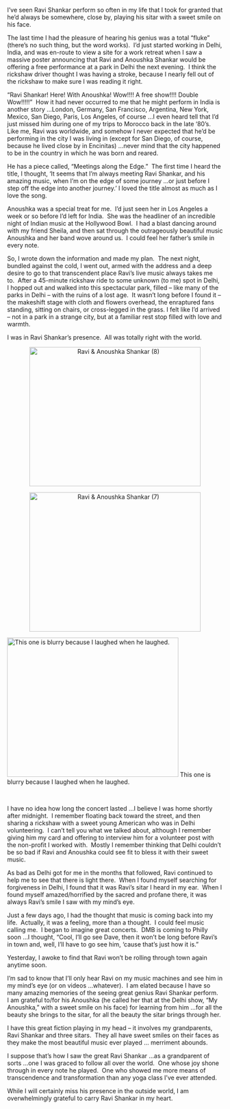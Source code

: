<html><body><p>I’ve seen Ravi Shankar perform so often in my life that I took for granted that he’d always be somewhere, close by, playing his sitar with a sweet smile on his face.

The last time I had the pleasure of hearing his genius was a total “fluke” (there’s no such thing, but the word works).  I’d just started working in Delhi, India, and was en-route to view a site for a work retreat when I saw a massive poster announcing that Ravi and Anoushka Shankar would be offering a free performance at a park in Delhi the next evening.  I think the rickshaw driver thought I was having a stroke, because I nearly fell out of the rickshaw to make sure I was reading it right.

“Ravi Shankar! Here! With Anoushka! Wow!!!! A free show!!!! Double Wow!!!!!”  How it had never occurred to me that he might perform in India is another story …London, Germany, San Francisco, Argentina, New York, Mexico, San Diego, Paris, Los Angeles, of course …I even heard tell that I’d just missed him during one of my trips to Morocco back in the late ‘80’s.  Like me, Ravi was worldwide, and somehow I never expected that he’d be performing in the city I was living in (except for San Diego, of course, because he lived close by in Encinitas) …never mind that the city happened to be in the country in which he was born and reared.

He has a piece called, “Meetings along the Edge.”  The first time I heard the title, I thought, ‘It seems that I’m always meeting Ravi Shankar, and his amazing music, when I’m on the edge of some journey …or just before I step off the edge into another journey.’ I loved the title almost as much as I love the song.

Anoushka was a special treat for me.  I’d just seen her in Los Angeles a week or so before I’d left for India.  She was the headliner of an incredible night of Indian music at the Hollywood Bowl.  I had a blast dancing around with my friend Sheila, and then sat through the outrageously beautiful music Anoushka and her band wove around us.  I could feel her father’s smile in every note.

So, I wrote down the information and made my plan.  The next night, bundled against the cold, I went out, armed with the address and a deep desire to go to that transcendent place Ravi’s live music always takes me to.  After a 45-minute rickshaw ride to some unknown (to me) spot in Delhi, I hopped out and walked into this spectacular park, filled – like many of the parks in Delhi – with the ruins of a lost age.  It wasn’t long before I found it – the makeshift stage with cloth and flowers overhead, the enraptured fans standing, sitting on chairs, or cross-legged in the grass. I felt like I’d arrived – not in a park in a strange city, but at a familiar rest stop filled with love and warmth.

I was in Ravi Shankar’s presence.  All was totally right with the world.
</p><p style="text-align: center;"><img class="aligncenter wp-image-139" src="http://www.ericayvettewoods.com/wp-content/uploads/2012/12/Ravi-Anoushka-Shankar-8-300x225.jpg" alt="Ravi &amp; Anoushka Shankar (8)" width="400" height="325"></p>
<p style="text-align: center;"><img class="aligncenter wp-image-138" src="http://www.ericayvettewoods.com/wp-content/uploads/2012/12/Ravi-Anoushka-Shankar-7-300x225.jpg" alt="Ravi &amp; Anoushka Shankar (7)" width="400" height="325"></p>


<img class=" wp-image-136 " src="http://www.ericayvettewoods.com/wp-content/uploads/2012/12/Ravi-Anoushka-Shankar-4-300x225.jpg" alt="This one is blurry because I laughed when he laughed." width="400" height="325"> This one is blurry because I laughed when he laughed.

 

I have no idea how long the concert lasted …I believe I was home shortly after midnight.  I remember floating back toward the street, and then sharing a rickshaw with a sweet young American who was in Delhi volunteering.  I can’t tell you what we talked about, although I remember giving him my card and offering to interview him for a volunteer post with the non-profit I worked with.  Mostly I remember thinking that Delhi couldn’t be so bad if Ravi and Anoushka could see fit to bless it with their sweet music.

As bad as Delhi got for me in the months that followed, Ravi continued to help me to see that there is light there.  When I found myself searching for forgiveness in Delhi, I found that it was Ravi’s sitar I heard in my ear.  When I found myself amazed/horrified by the sacred and profane there, it was always Ravi’s smile I saw with my mind’s eye.

Just a few days ago, I had the thought that music is coming back into my life.  Actually, it was a feeling, more than a thought.  I could feel music calling me.  I began to imagine great concerts.  DMB is coming to Philly soon …I thought, “Cool, I’ll go see Dave, then it won’t be long before Ravi’s in town and, well, I’ll have to go see him, ‘cause that’s just how it is.”

Yesterday, I awoke to find that Ravi won’t be rolling through town again anytime soon.

I’m sad to know that I’ll only hear Ravi on my music machines and see him in my mind’s eye (or on videos …whatever).  I am elated because I have so many amazing memories of the seeing great genius Ravi Shankar perform.  I am grateful to/for his Anoushka (he called her that at the Delhi show, “My Anoushka,” with a sweet smile on his face) for learning from him …for all the beauty she brings to the sitar, for all the beauty the sitar brings through her.

I have this great fiction playing in my head – it involves my grandparents, Ravi Shankar and three sitars.  They all have sweet smiles on their faces as they make the most beautiful music ever played ... merriment abounds.

I suppose that’s how I saw the great Ravi Shankar …as a grandparent of sorts …one I was graced to follow all over the world.  One whose joy shone through in every note he played.  One who showed me more means of transcendence and transformation than any yoga class I’ve ever attended.

While I will certainly miss his presence in the outside world, I am overwhelmingly grateful to carry Ravi Shankar in my heart.</body></html>
